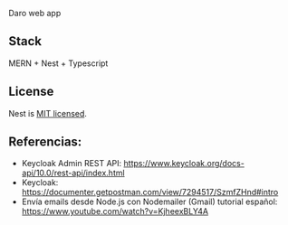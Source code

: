 Daro web app

## Stack
MERN + Nest + Typescript

## License

Nest is [MIT licensed](LICENSE).


## Referencias:
- Keycloak Admin REST API: https://www.keycloak.org/docs-api/10.0/rest-api/index.html
- Keycloak: https://documenter.getpostman.com/view/7294517/SzmfZHnd#intro
- Envía emails desde Node.js con Nodemailer (Gmail) tutorial español: https://www.youtube.com/watch?v=KjheexBLY4A
